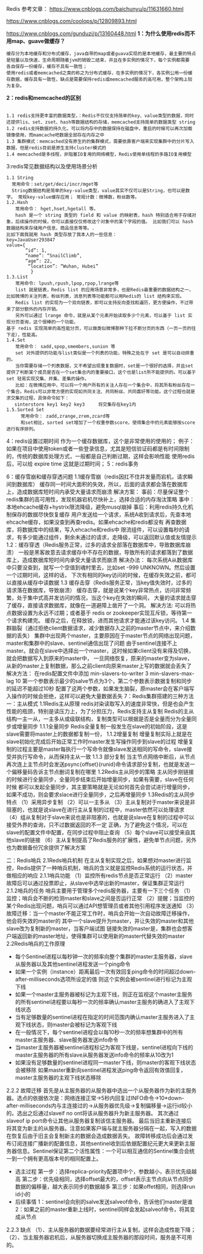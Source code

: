Redis
参考文章：
https://www.cnblogs.com/baichunyu/p/11631660.html

https://www.cnblogs.com/coolops/p/12809893.html

https://www.cnblogs.com/gunduzi/p/13160448.html
**1：为什么使用redis而不用map、guave做缓存？**
```text
缓存分为本地缓存和分布式缓存，java自带的map或者guava实现的是本地缓存，最主要的特点是轻量以及快速，生命周期随着jvm的销毁二结束，并且在多实例的情况下，每个实例都需要
各自保存一份缓存，缓存不具有一致性；
使用redis或者memcached之类的称之为分布式缓存，在多实例的情况下，各实例公用一份缓存数据，缓存具有一致性，缺点是需要保持redis或memcached服务的高可用，整个架构上较为复杂。
```
**2：redis和memcached的区别**
```text

1.1 redis支持更丰富的数据类型，：Redis不仅仅支持简单的key、value类型的数据，同时还提供lis、set、zset、hash等数据结构的存储，memcached支持简单的数据类型 string
1.2 redis支持数据的持久化，可以将内存中的数据保持在磁盘中，重启的时候可以再次加载镜像使用，而mamcache吧数据全部存在内存之中
1.3 集群模式：memcached没有原生的的集群模式，需要依靠客户端来实现集群中的分片写入数据，但是redis目前是原生支持cluster模式的
1.4 memcached是多线程，非阻塞IO复用的网络模型，Redis使用单线程的多路IO复用模型

```
3:redis常见数据结构以及使用场景分析
```text
1.1 String
  常用命令：set/get/deci/incr/mget等
  String数据结构是简单的key-value类型，value其实不仅可以是String，也可以是数字。 常规key-value缓存应用； 常规计数：微博数，粉丝数等。
1.2.Hash
　　常用命令： hget,hset,hgetall 等。
　　hash 是一个 string 类型的 field 和 value 的映射表，hash 特别适合用于存储对象，后续操作的时候，你可以直接仅仅修改这个对象中的某个字段的值。 比如我们可以 hash 数据结构来存储用户信息，商品信息等等。.
比如下面我就用 hash 类型存放了我本人的一些信息：
key=JavaUser293847 
value={  
       “id”: 1,  
       “name”: “SnailClimb”,  
       “age”: 22,  
        “location”: “Wuhan, Hubei”
         }
1.3.List  
　　常用命令: lpush,rpush,lpop,rpop,lrange等  
　　list 就是链表，Redis list 的应用场景非常多，也是Redis最重要的数据结构之一，比如微博的关注列表，粉丝列表，消息列表等功能都可以用Redis的 list 结构来实现。  
　　Redis list 的实现为一个双向链表，即可以支持反向查找和遍历，更方便操作，不过带来了部分额外的内存开销。  
　　另外可以通过 lrange 命令，就是从某个元素开始读取多少个元素，可以基于 list 实现分页查询，这个很棒的一个功能，
基于 redis 实现简单的高性能分页，可以做类似微博那种下拉不断分页的东西（一页一页的往下走），性能高。
1.4.Set  
　　常用命令： sadd,spop,smembers,sunion 等  
　　set 对外提供的功能与list类似是一个列表的功能，特殊之处在于 set 是可以自动排重的。  
　　当你需要存储一个列表数据，又不希望出现重复数据时，set是一个很好的选择，并且set提供了判断某个成员是否在一个set集合内的重要接口，这个也是list所不能提供的。可以基于 set 轻易实现交集、并集、差集的操作。  
　　比如：在微博应用中，可以将一个用户所有的关注人存在一个集合中，将其所有粉丝存在一个集合。Redis可以非常方便的实现如共同关注、共同粉丝、共同喜好等功能。这个过程也就是求交集的过程，具体命令如下：
   sinterstore key1 key2 key3     将交集存在key1内
1.5.Sorted Set  
  　　常用命令： zadd,zrange,zrem,zcard等  
  　　和set相比，sorted set增加了一个权重参数score，使得集合中的元素能够按score进行有序排列。 

```
4：redis设置过期时间
作为一个缓存数据库，这个是非常使用的使用的；
例子：如果在项目中使用token或者一些登录信息，尤其是短信验证码都是有时间限制的，传统的数据库处理方式，一般都是自己判断过期，这样会影响性能
使用redis后，可以给 expire time 这就是过期时间；
5：redis事务

6：缓存雪崩和缓存穿透问题
1.1缓存雪崩（redis因扛不住并发量而宕机，请求瞬间到数据库）
缓存同一时间大面积的失效，所以，后面的请求都会落在数据库上，造成数据库短时间内承受大量请求而崩溃
解决方案：
   事前：尽量保证整个redis集群的高可用性，发现机器宕机尽快补上，选择合适的内存淘汰策略
   事中：本地ehcache缓存+hystrix限流降级，避免musql崩掉
   事后：利用redis持久化机制保存的数据尽快恢复缓存
用户发送给一个请求，系统A收到请求后，先查本地ehcache缓存，如果没查到再查redis。如果ehcache和redis都没有
再查数据库，将数据库中的结果，写入ehcache和redis中
限流组件，可以设置每秒的请求，有多少能通过组件，剩余未通过的请求，走降级，可以返回默认值或友情提示
1.2：缓存穿透（Redis服务正常，过多的请求全部落在数据库中，导致数据库崩溃）
一般是黑客故意去请求缓存中不存在的数据，导致所有的请求都落到了数据库上，造成数据库短时间内承受大量请求而崩溃
解决办法：
每次系统A从数据库中只要没查到，就写一个空值到魂村里去，比如set -999 UNKNOWN。然后设置一个过期时间，这样的话，
下次有相同的key访问的时候，在缓存失效之前，都可以直接从缓存中读数据
1.3 缓存击穿（Redis服务正常，当key值失效时，过多的请求落在数据库，导致崩溃）
缓存击穿，就是说某个key非常热点，访问非常频繁，处于集中式高并发访问的情况，当这个key在失效的瞬间，
大量的请求就击穿了缓存，直接请求数据库，就像在一道避障上凿开了一个洞。
解决方法:
可以将热点数据设置为永远不过期；或者基于 redis or zookeeper实现互斥锁，等待第一个请求构建完。
缓存之后，在释放锁，进而其他请求才能通过该key访问。
 1.4 集群脑裂（通过拒绝client数据请求，减少数据存入之前的master节点中，来介绍数据的丢失）
   集群中出现两个master，主要原因在于master节点的网络出现问题，master和集群中的slave、sentinel通信出现了问题
   由于sentinel连接不上master。就会在slave中选择出一个master，这时候如果client没有来得及切换，就会把数据写入到原来的master中，
   一旦网络恢复，原来的master变为slave，从新的master上复制数据，那么之前client向原来master上写的数据就会丢失了
解决方法：
   在redis配置文件中添加
   min-slavers-to-writer 3
   min-slavers-max-lag 10
   第一个参数表示最少的salve节点为3个，第二个参数表示数据复制和同步的延迟不能超过10秒
   配置了这两个参数，如果发生脑裂，原master会在客户端写入操作的时候会拒绝，这样可以避免大量数据丢失
7：Redis集群搭建的三种方法
一：主从模式
1.1Redis主从原理
redis对染读取写入的速度非常快，但是也会产生性能的瓶颈，特别是读压力上，为了分担压力，Redis支持主从复制
Redis的主从结构一主一从，一主多从或级联结构，复制类型可以根据是否是全量而分为全量同步或增量同步
1.1.1全量同步
Redis全量复制一般发生在slave的初始阶段，这是slave需要将master上的数据都复制一份，
1.1.2增量复制
增量复制实际上就是在slave初始化完成后开始正常工作时master发生写操作同步到slave的过程
增量复制的过程主要是master每执行一个写命令就像slave发送相同的写命令，slave接受并执行写命令，从而保持主从一致
1.1.3 部分复制
当主节点网络中断后，从节点再次连上主节点时会发送psync{offset}{runid}命令请求部分复制，也就是发送一个偏移量码告诉主节点删词复制在哪里
1.2Redis主从同步的策略
主从同步刚链接的时候进行全量同步，全量同步结束后开始增量同步，如果有需要，slave在任何时候
都可以发起全量同步，其主要策略就是无论如何首先会尝试进行增量同步，如果不成功，则会要求slace进行全量同步，之后再增量同步
1.3Redis的主从同步特点
（1）采用异步复制
（2）可以一主多从
（3）主从复制对于master来说是非阻塞的，也就是说slave在进行主从复制的过程中，master依然可以处理请求
（4）组从复制对于slave来说也是非阻塞的，也就是说slave在复制的过程中可以接受外界的查询，只不过数据返回的不一定
正确，为了避免这个情况，可以在slave的配置文件中配置，在同步过程中阻止查询
（5）每个slave可以接受来自其他slave的链接
（6）主从复制提高了Redis服务的扩展性，避免单节点问题，另外也为数据备份冗余提供了解决方案

二：Redis哨兵
2.1Reds哨兵机制
在主从复制实现之后，如果想对master进行监控，Redis提供了一种哨兵机制，哨兵的含义就是监控Redis系统的运行状态，并做相应的响应
2.1.1哨兵功能
（1）监控所有redis节点是否正常运行
（2）master故障后可以通过投票即止，从slave中选举出新的master，保证集群正常运行
2.1.2哨兵的任务
哨兵主要用于管理多个redis服务器，主要有一下三个任务
（1）监控；哨兵会不断的检测master和slave之间是否运行正常
（2）提醒；当监控的某个Redis出现问题，哨兵可以通过API想管理员或者其他引用程序发送通知
（3）故障迁移：当一个master不能正常工作时，哨兵会开始一次自动故障迁移操作，他会将失效的master的
其中一个slave提升为master，并让失效的master和其他slave改为复制新的master，当客户端试图
链接失效的master是，集群也会想客户端返回新的master地址，使得集群可以使用新的master代替失效的master
2.2Redis哨兵的工作原理
* 每个Sentinel进程以每秒钟一次的频率向整个集群的master主服务器，slave从服务器以及其他sentinel进程发送一个ping命令
* 如果一个实例（instance）距离最后一次有效回复ping命令的时间超过down-after-milliseconds选项所设定的值
  则这个实例会被sentinel进行标记为主观下线
* 如果一个master主服务器被标记为主观下线，则正在监视这个master主服务的所有sentinel进程要以每秒一次的频率确认master主服务的确进入了主观下线状态
* 当有足够数量的sentinel进程在指定的时间范围内确认master主服务进入了主观下线状态，则master会被标记为客观下线
* 在一般情况下，每个sentinel进程会以每10秒一次的频率想集群中的所有master主服务器、slave服务器发送info命令
* 当master主服务器被sentinel进程标记为客观下线是，sentinel进程向下线的master主服务器的所有slave从服务器发送info命令的频率从10改为1
* 如果没有足够数量的sentinel进程同一master下线，则master的客观下线状态会被移除
  如果master重新向sentinel进程发送ping命令返回有效值回复，master主服务器的主观下线状态移除

2.2.2 故障迁移
首先是从主服务器的从服务器中选出一个从服务器作为新的主服务器。选点的依据依次是：网络连接正常->5秒内回复过INFO命令->10*down-after-milliseconds内与主连接过的->从服务器优先级->复制偏移量->运行id较小的。选出之后通过slaveif no ont将该从服务器升为新主服务器。
其次通过slaveof ip port命令让其他从服务器复制该信主服务器。
最后当旧主重新连接后将其变为新主的从服务器。注意如果客户端与就主服务器分隔在一起，写入的数据在恢复后由于旧主会复制新主的数据会造成数据丢失。
故障转移成功后会通过发布订阅连接广播新的配置信息，其他sentinel收到后依据配置纪元更大来更新主服务器信息。Sentinel保证第二个活性属性：一个可以相互通信的Sentinel集合会统一到一个拥有更高版本号的相同配置上。    
* 选主过程
第一步：选择replica-priority配置项中个，参数越小，表示优先级越高
第二步：优先级相同，选择offset最大的，offset表示主节点向从节点同步数据的偏移量，越大表示同步的数据越多
第三步：如果offet相同，则选择run id小的
* 后续事情
1：sentinel会向别的salve发送salveof命令，告诉他们master是谁
2：如果之前的master重新上线时，sentinel同样会发起salveof命令，将其变成从节点

2.2.3 缺点
（1）、主从服务器的数据要经常进行主从复制，这样会造成性能下降；
（2）、当主服务器宕机后，从服务器切换成主服务器的那段时间，服务是不可用的。



































